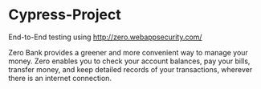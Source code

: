# Cypress-Project
End-to-End testing using http://zero.webappsecurity.com/

Zero Bank provides a greener and more convenient way to manage your money. Zero enables you to check your account balances, pay your bills, transfer money, and keep detailed records of your transactions, wherever there is an internet connection.

